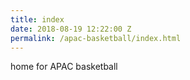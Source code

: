 ```yaml
---
title: index
date: 2018-08-19 12:22:00 Z
permalink: /apac-basketball/index.html
---
```


home for APAC basketball